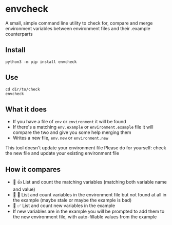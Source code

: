# envcheck
A small, simple command line utility to check for, compare and merge environment variables between environment files and their .example counterparts

## Install
```
python3 -m pip install envcheck
```

## Use

```
cd dir/to/check
envcheck
```

## What it does
* If you have a file of `env` or `environment` it will be found
* If there's a matching `env.example` or `environment.example` file it will compare the two and give you some help merging them
* Writes a new file, `env.new` or `environment.new`

This tool doesn't update your environment file
Please do for yourself: check the new file and update your existing environment file

## How it compares
* 🔑 👍 List and count the matching variables (matching both variable name and value)
* 🔑 🚨 List and count variables in the environment file but not found at all in the example (maybe stale or maybe the example is bad)
* 🔑 ✅ List and count new variables in the example
* If new variables are in the example you will be prompted to add them to the new environment file, with auto-fillable values from the example
